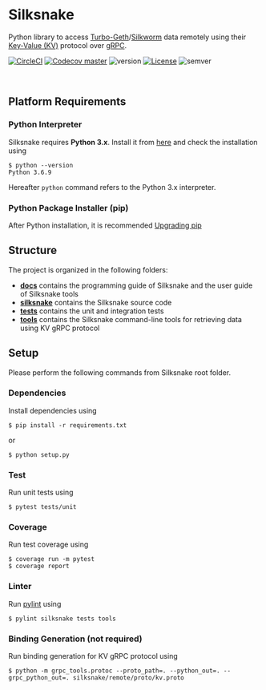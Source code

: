 # Silksnake

Python library to access [Turbo-Geth](https://github.com/ledgerwatch/turbo-geth)/[Silkworm](https://github.com/torquem-ch/silkworm) data remotely using their [Key-Value (KV)](./silksnake/remote/proto/kv.proto) protocol over [gRPC](https://grpc.io/).

[![CircleCI](https://circleci.com/gh/torquem-ch/silksnake.svg?style=shield)](https://circleci.com/gh/torquem-ch/silksnake)
[![Codecov master](https://img.shields.io/codecov/c/github/torquem-ch/silksnake/master.svg?style=shield&logo=codecov&logoColor=white)](https://codecov.io/gh/torquem-ch/silksnake)
![version](https://img.shields.io/github/v/release/torquem-ch/silksnake?sort=semver&color=normal)
[![License](https://img.shields.io/github/license/torquem-ch/silksnake?color=lightgrey)](https://img.shields.io/github/license/torquem-ch/silksnake)
![semver](https://img.shields.io/badge/semver-2.0.0-blue)

<br>

## Platform Requirements

### Python Interpreter
Silksnake requires __Python 3.x__. Install it from [here](https://www.python.org/downloads/) and check the installation using

```shell-session
$ python --version
Python 3.6.9
```

Hereafter `python` command refers to the Python 3.x interpreter.

### Python Package Installer (pip)
After Python installation, it is recommended [Upgrading pip](https://pip.pypa.io/en/stable/installing/#upgrading-pip)


## Structure
The project is organized in the following folders:
- [__docs__](./docs) contains the programming guide of Silksnake and the user guide of Silksnake tools
- [__silksnake__](./silksnake) contains the Silksnake source code
- [__tests__](./tests) contains the unit and integration tests
- [__tools__](./tools) contains the Silksnake command-line tools for retrieving data using KV gRPC protocol


## Setup
Please perform the following commands from Silksnake root folder.

### Dependencies
Install dependencies using

```shell-session
$ pip install -r requirements.txt
```

or

```shell-session
$ python setup.py
```

### Test
Run unit tests using

```shell-session
$ pytest tests/unit
```

### Coverage
Run test coverage using

```shell-session
$ coverage run -m pytest
$ coverage report
```

### Linter
Run [pylint](https://www.pylint.org/) using

```shell-session
$ pylint silksnake tests tools
```

### Binding Generation (not required)
Run binding generation for KV gRPC protocol using

```shell-session
$ python -m grpc_tools.protoc --proto_path=. --python_out=. --grpc_python_out=. silksnake/remote/proto/kv.proto
```
